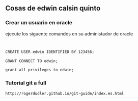 ## Cosas de edwin calsin quinto


### Crear un usuario en oracle

ejecute los siguente comandos en su administador de oracle


```markdown


CREATE USER edwin IDENTIFIED BY 123456;

GRANT CONNECT TO edwin;

grant all privileges to edwin;

```


### Tutorial git a full
```markdown
http://rogerdudler.github.io/git-guide/index.es.html
```
